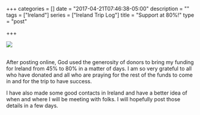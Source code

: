 +++
categories = []
date = "2017-04-21T07:46:38-05:00"
description = ""
tags = ["Ireland"]
series = ["Ireland Trip Log"]
title = "Support at 80%!"
type = "post"

+++

<img src="/images/100-people-80.png" class="img-responsive">
<br>
<br>

After posting online, God used the generosity of donors to bring my funding for Ireland from 45% to 80% in a matter of days. I am so very grateful to all who have donated and all who are praying for the rest of the funds to come in and for the trip to have success.

I have also made some good contacts in Ireland and have a better idea of when and where I will be meeting with folks. I will hopefully post those details in a few days.
